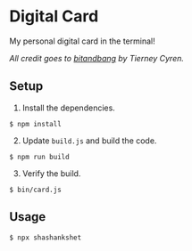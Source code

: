 # Digital Card

My personal digital card in the terminal!

_All credit goes to [bitandbang](https://github.com/bnb/bitandbang) by Tierney Cyren._

## Setup

1. Install the dependencies.

```
$ npm install
```

2. Update `build.js` and build the code.

```
$ npm run build
```

3. Verify the build.

```
$ bin/card.js
```

## Usage

```
$ npx shashankshet
```
